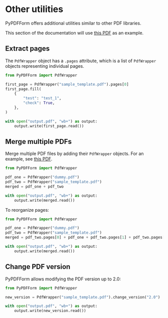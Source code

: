 # Other utilities

PyPDFForm offers additional utilities similar to other PDF libraries.

This section of the documentation will use 
[this PDF](https://github.com/chinapandaman/PyPDFForm/raw/master/pdf_samples/sample_template.pdf) as an example.

## Extract pages

The `PdfWrapper` object has a `.pages` attribute, which is a list of `PdfWrapper` objects representing individual pages.

```python
from PyPDFForm import PdfWrapper

first_page = PdfWrapper("sample_template.pdf").pages[0]
first_page.fill(
    {
        "test": "test_1",
        "check": True,
    },
)

with open("output.pdf", "wb+") as output:
    output.write(first_page.read())
```

## Merge multiple PDFs

Merge multiple PDF files by adding their `PdfWrapper` objects. For an example, see
[this PDF](https://www.w3.org/WAI/ER/tests/xhtml/testfiles/resources/pdf/dummy.pdf).

```python
from PyPDFForm import PdfWrapper

pdf_one = PdfWrapper("dummy.pdf")
pdf_two = PdfWrapper("sample_template.pdf")
merged = pdf_one + pdf_two

with open("output.pdf", "wb+") as output:
    output.write(merged.read())
```

To reorganize pages:

```python
from PyPDFForm import PdfWrapper

pdf_one = PdfWrapper("dummy.pdf")
pdf_two = PdfWrapper("sample_template.pdf")
merged = pdf_two.pages[0] + pdf_one + pdf_two.pages[1] + pdf_two.pages[2]

with open("output.pdf", "wb+") as output:
    output.write(merged.read())
```

## Change PDF version

PyPDFForm allows modifying the PDF version up to 2.0:

```python
from PyPDFForm import PdfWrapper

new_version = PdfWrapper("sample_template.pdf").change_version("2.0")

with open("output.pdf", "wb+") as output:
    output.write(new_version.read())
```
